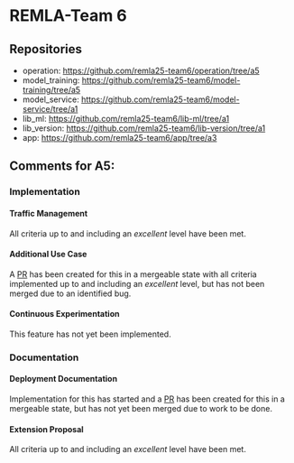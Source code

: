 # REMLA-Team 6
## Repositories
- operation: https://github.com/remla25-team6/operation/tree/a5
- model_training: https://github.com/remla25-team6/model-training/tree/a5
- model_service: https://github.com/remla25-team6/model-service/tree/a1
- lib_ml: https://github.com/remla25-team6/lib-ml/tree/a1
- lib_version: https://github.com/remla25-team6/lib-version/tree/a1
- app: https://github.com/remla25-team6/app/tree/a3


## Comments for A5:
### Implementation
#### Traffic Management
All criteria up to and including an *excellent* level have been met.

#### Additional Use Case
A [PR](https://github.com/remla25-team6/operation/pull/44) has been created for this in a mergeable state with all criteria implemented up to and including an *excellent* level, but has not been merged due to an identified bug.

#### Continuous Experimentation
This feature has not yet been implemented.

### Documentation
#### Deployment Documentation 
Implementation for this has started and a [PR](https://github.com/remla25-team6/operation/pull/49) has been created for this in a mergeable state, but has not yet been merged due to work to be done.

#### Extension Proposal
All criteria up to and including an *excellent* level have been met.

